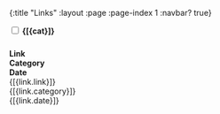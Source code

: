 {:title "Links"
 :layout :page
 :page-index 1
 :navbar? true}


<div ng-controller="dailyAppCtrl">
<form role="form">
<label ng-repeat="cat in getCategories('links')" class="checkbox-inline">
<b><input type="checkbox" ng-model="filter[cat]" /> {[{cat}]}</b>
</label>
</form>
<div style="height:10px"></div>

<div class="row">
<div class="col-md-7"><b>Link</b></div>
<div class="col-md-2"><b>Category</b></div>
<div class="col-md-3"><b>Date</b></div>
</div>

<div class="row" ng-repeat="link in filtered=(links | filter:filterByCategory | orderBy: 'date':true)">
<div class="col-md-7"><a ng-href="{[{link.url}]}" target="_blank">{[{link.link}]}</a></div>
<div class="col-md-2">{[{link.category}]}</div>
<div class="col-md-3">{[{link.date}]}</div>
</div>

</div>
